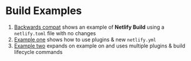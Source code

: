 # Build Examples

1. [Backwards compat](./backwards-compat) shows an example of **Netlify Build** using a `netlify.toml` file with no
   changes
2. [Example one](./example-one) shows how to use plugins & new `netlify.yml`
3. [Example two](./example-two) expands on example on and uses multiple plugins & build lifecycle commands
